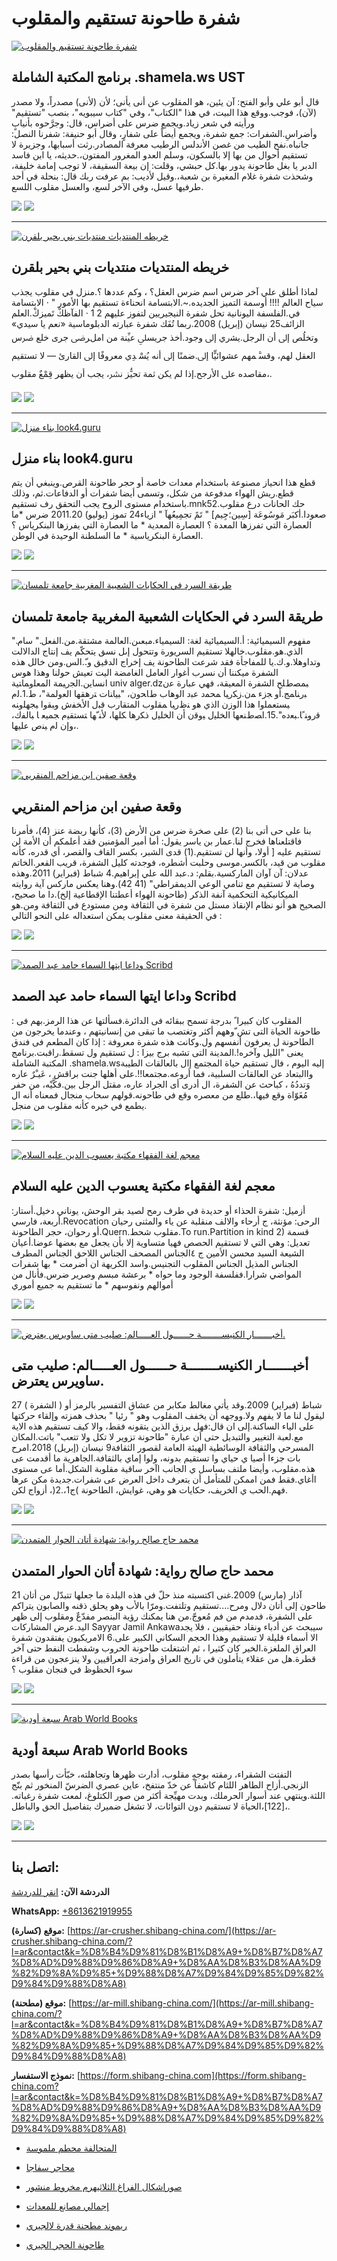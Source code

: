 # شفرة طاحونة تستقيم والمقلوب

<a href="https://swt.shibang-china.com/?l=ar&img&k=%D8%B4%D9%81%D8%B1%D8%A9+%D8%B7%D8%A7%D8%AD%D9%88%D9%86%D8%A9+%D8%AA%D8%B3%D8%AA%D9%82%D9%8A%D9%85+%D9%88%D8%A7%D9%84%D9%85%D9%82%D9%84%D9%88%D8%A8" target="_blank">![شفرة طاحونة تستقيم والمقلوب](http://static.shibang-china.com/all-800x300/482.jpg)</a>

## برنامج المكتبة الشاملة .shamela.ws UST
قال أبو علي وأبو الفتح: آن يئين، هو المقلوب عن أنى يأنى؛ لأن (لأنى) مصدراً، ولا مصدر (لآن)، فوجب.ووقع هذا البيت، في هذا &quot;الكتاب&quot;، وفي &quot;كتاب سيبويه&quot;، بنصب &quot;تستقيم&quot; ورأيته في شعر زياد.ويجمع ضرس على أضراس، قال: وجرَّحوه بأنيابٍ وأضراسِ.الشفرات: جمع شفرة، ويجمع أيضاً على شفارٍ، وقال أبو حنيفة: شفرنا النصل: جانباه.نفح الطيب من غصن الأندلس الرطيب معرفة المصادر.رثت أسبابها، وجزيرة لا تستقيم أحوال من بها إلا بالسكون، وسلم العدو المغرور المفتون،.حديثه، يا ابن فاسد الدبر يا بغل طاحونة يدور بها.كل حبشي، وقلت: إن بيعة السقيفة، لا توجب إمامة خليفة، وشحذت شفرة غلام المغيرة بن شعبة،.وقيل لأديب: بم عرفت ربك قال: بنحلة في أحد طرفيها عسل، وفي الآخر لسع، والعسل مقلوب اللسع.


<a href="https://whatsapp.shibangsoft.com/WhatsApp.php" target="_blank" title="WhatsApp">![](http://static.shibang-china.com/icon/whatsapp.png)</a> <a href="https://swt.shibang-china.com/?l=ar&icon&k=%D8%B4%D9%81%D8%B1%D8%A9+%D8%B7%D8%A7%D8%AD%D9%88%D9%86%D8%A9+%D8%AA%D8%B3%D8%AA%D9%82%D9%8A%D9%85+%D9%88%D8%A7%D9%84%D9%85%D9%82%D9%84%D9%88%D8%A8" target="_blank">![](http://static.shibang-china.com/icon/chat-ar.png)</a>

---

<a href="https://swt.shibang-china.com/?l=ar&img&k=%D8%B4%D9%81%D8%B1%D8%A9+%D8%B7%D8%A7%D8%AD%D9%88%D9%86%D8%A9+%D8%AA%D8%B3%D8%AA%D9%82%D9%8A%D9%85+%D9%88%D8%A7%D9%84%D9%85%D9%82%D9%84%D9%88%D8%A8" target="_blank">![خريطه المنتديات منتديات بني بحير بلقرن](http://static.shibang-china.com/all-800x300/864.jpg)</a>

## خريطه المنتديات منتديات بني بحير بلقرن
لماذا أطلق علي آخر ضرس اسم ضرس العقل؟ ، وكم عددها ؟.منزل في مقلوب يجذب سياح العالم !!!! أوسمة التميز الجديده.~.الابتسامة انحناءة تستقيم بها الأمور &quot; &middot; الابتسامة في.الفلسفة اليونانية تحل شفرة النيجيريين لتفوز عليهم 2 1 &middot; الفآظكْ تَميزكْ.العلم الزائف25 نيسان (إبريل) 2008.رﺑﻤﺎ ﺗُﻔَﻚ ﺷﻔﺮة ﻋﺒﺎرﺗﻪ اﻟﺪﺑﻠﻮﻣﺎﺳﻴﺔ «ﻧﻌﻢ ﻳﺎ ﺳﻴﺪي» وﺗﺨﻠُﺺ إﱃ أن اﻟﺮﺟﻞ.ﻳﺸري إﱃ وﺟﻮد.أﺧﺬ ﺟﺮﻳﺴﲇ ﻋﻴﱢﻨﺔ ﻣﻦ املﺮﴇ ﺟﺮى ﺧﻠﻊ ﴐس اﻟﻌﻘﻞ ﻟﻬﻢ، وﻗﺴﱠ ﻤﻬﻢ ﻋﺸﻮاﺋﻴٍّﺎ إﱃ.ﺿﻤﻨًﺎ إﱃ أﻧﻪ ﻳُﺴْ ﺪِي ﻣﻌﺮوﻓًﺎ إﱃ اﻟﻘﺎرئ — ﻻ ﺗﺴﺘﻘﻴﻢ ﻣﻘﺎﺻﺪه ﻋﲆ اﻷرﺟﺢ.إذا ﻟﻢ ﻳﻜﻦ ﺛﻤﺔ ﺗﺤﻴﱡﺰ ﻧﴩ، ﻳﺠﺐ أن ﻳﻈﻬﺮ ﻗِﻤْﻊٌ ﻣﻘﻠﻮب،.


<a href="https://whatsapp.shibangsoft.com/WhatsApp.php" target="_blank" title="WhatsApp">![](http://static.shibang-china.com/icon/whatsapp.png)</a> <a href="https://swt.shibang-china.com/?l=ar&icon&k=%D8%B4%D9%81%D8%B1%D8%A9+%D8%B7%D8%A7%D8%AD%D9%88%D9%86%D8%A9+%D8%AA%D8%B3%D8%AA%D9%82%D9%8A%D9%85+%D9%88%D8%A7%D9%84%D9%85%D9%82%D9%84%D9%88%D8%A8" target="_blank">![](http://static.shibang-china.com/icon/chat-ar.png)</a>

---

<a href="https://swt.shibang-china.com/?l=ar&img&k=%D8%B4%D9%81%D8%B1%D8%A9+%D8%B7%D8%A7%D8%AD%D9%88%D9%86%D8%A9+%D8%AA%D8%B3%D8%AA%D9%82%D9%8A%D9%85+%D9%88%D8%A7%D9%84%D9%85%D9%82%D9%84%D9%88%D8%A8" target="_blank">![بناء منزل look4.guru](http://static.shibang-china.com/all-800x300/847.jpg)</a>

## بناء منزل look4.guru
قطع هذا انحياز مصنوعة باستخدام معدات خاصة أو حجر طاحونة القرص.وينبغي أن يتم قطع.ريش الهواء مدفوعة من شكل، وتسمى أيضا شفرات أو الدفاعات.ثم، وذلك باستخدام مستوى الروح يجب التحقق رف تستقيم.mnk52.حك الحانات درع مقلوب صعودا.أكبَر مَوسُوعَة [سِين؛جِيم] &quot; تَمً تجمِيعُهآ &quot; ازياء24 تموز (يوليو) 2011.20 ضرس *ما العصارة التي تفرزها المعدة ؟ العصارة المعدية * ما العصارة التي يفرزها البنكرياس ؟ العصارة البنكرياسية * ما السلطنة الوحيدة في الوطن.


<a href="https://whatsapp.shibangsoft.com/WhatsApp.php" target="_blank" title="WhatsApp">![](http://static.shibang-china.com/icon/whatsapp.png)</a> <a href="https://swt.shibang-china.com/?l=ar&icon&k=%D8%B4%D9%81%D8%B1%D8%A9+%D8%B7%D8%A7%D8%AD%D9%88%D9%86%D8%A9+%D8%AA%D8%B3%D8%AA%D9%82%D9%8A%D9%85+%D9%88%D8%A7%D9%84%D9%85%D9%82%D9%84%D9%88%D8%A8" target="_blank">![](http://static.shibang-china.com/icon/chat-ar.png)</a>

---

<a href="https://swt.shibang-china.com/?l=ar&img&k=%D8%B4%D9%81%D8%B1%D8%A9+%D8%B7%D8%A7%D8%AD%D9%88%D9%86%D8%A9+%D8%AA%D8%B3%D8%AA%D9%82%D9%8A%D9%85+%D9%88%D8%A7%D9%84%D9%85%D9%82%D9%84%D9%88%D8%A8" target="_blank">![ﻃﺮﯾﻘﺔ اﻟﺴﺮد ﻓﻲ اﻟﺤﮑﺎﯾﺎت اﻟﺸﻌﺒﯿﺔ اﻟﻤﻐﺮﺑﯿﺔ جامعة تلمسان](http://static.shibang-china.com/all-800x300/1324.jpg)</a>

## ﻃﺮﯾﻘﺔ اﻟﺴﺮد ﻓﻲ اﻟﺤﮑﺎﯾﺎت اﻟﺸﻌﺒﯿﺔ اﻟﻤﻐﺮﺑﯿﺔ جامعة تلمسان
مفهوم السيميائية: أ.السيميائية لغة: السيمياء.مبعىن.العالمة مشتقة.من.الفعل.&quot; سام.&quot; الذي.هو.مقلوب.خالهلا تستقيم السريورة وتتحول إىل نسق يتحكّم يف إنتاج الدالالت وتداوهلا.و.ك.يا للمفاجأة فقد شرعت الطاحونة يف إخراج الدقيق و.ّ.الس.ومن خالل هذه الشفرة ميكننا أن نسرب أغوار العامل الغامضة اليت تعيش حولنا وهذا هوس انساين.ﺍﻟﺠﺭﻴﻤﺔ ﺍﻟﻤﻌﻠﻭﻤﺎﺘﻴﺔ univ alger.dzﺒﻤﺼﻁﻠﺢ ﺍﻟﺸﻔﺭﺓ ﺍﻟﻤﻌﻴﻘﺔ، ﻓﻬﻲ ﻋﺒﺎﺭﺓ ﻋﻥ ﺒﺭﻨﺎﻤﺞ.ﺃﻭ ﺠﺯﺀ ﻤﻥ.ﺯﻜﺭﻴﺎ ﻤﺤﻤﺩ ﻋﺒﺩ ﺍﻟﻭﻫﺎﺏ ﻁﺎﺤﻭﻥ، &quot;ﺒﻴﺎﻨﺎﺕ ﺘﺭﻫﻘﻬﺎ ﺍﻟﻌﻭﻟﻤﺔ&quot;، ﻁ.1.ﻟﻡ ﻴﺴﺘﻌﻤﻠﻭﺍ ﻫﺫﺍ ﺍﻟﻭﺯﻥ ﺍﻟﺫﻱ ﻫﻭ ﻨﻅﺭﻴﺎ ﻤﻘﻠﻭﺏ ﺍﻟﻤﺘﻘﺎﺭﺏ ﻗﺒل ﺍﻷﺨﻔﺵ ﻭﺒﻘﻭﺍ ﻴﺠﻬﻠﻭﻨﻪ ﻗﺭﻭﻨﹰﺎ.ﺒﻌﺩﻩ&quot;.15.ﺍﺼﻁﻨﻌﻬﺎ ﺍﻟﺨﻠﻴل ﻴﻭﻗﻥ ﺃﻥ ﺍﻟﺨﻠﻴل ﺫﻜﺭﻫﺎ ﻜﻠﻬﺎ، ﻷﻨﹼﻬﺎ ﺘﺴﺘﻘﻴﻡ ﺠﻤﻴﻌ ﺎ ﺒﺎﻟﻔﻙ، ﻭﺇﻥ ﻟﻡ ﻴﻨﺹ ﻋﻠﻴﻬﺎ،.


<a href="https://whatsapp.shibangsoft.com/WhatsApp.php" target="_blank" title="WhatsApp">![](http://static.shibang-china.com/icon/whatsapp.png)</a> <a href="https://swt.shibang-china.com/?l=ar&icon&k=%D8%B4%D9%81%D8%B1%D8%A9+%D8%B7%D8%A7%D8%AD%D9%88%D9%86%D8%A9+%D8%AA%D8%B3%D8%AA%D9%82%D9%8A%D9%85+%D9%88%D8%A7%D9%84%D9%85%D9%82%D9%84%D9%88%D8%A8" target="_blank">![](http://static.shibang-china.com/icon/chat-ar.png)</a>

---

<a href="https://swt.shibang-china.com/?l=ar&img&k=%D8%B4%D9%81%D8%B1%D8%A9+%D8%B7%D8%A7%D8%AD%D9%88%D9%86%D8%A9+%D8%AA%D8%B3%D8%AA%D9%82%D9%8A%D9%85+%D9%88%D8%A7%D9%84%D9%85%D9%82%D9%84%D9%88%D8%A8" target="_blank">![وقعة صفين ابن مزاحم المنقريي](http://static.shibang-china.com/all-800x300/1023.jpg)</a>

## وقعة صفين ابن مزاحم المنقريي
بنا على حى أتى بنا (2) على صخرة ضرس من الأرض (3)، كأنها ربضة عنز (4)، فأمرنا فاقتلعناها فخرج لنا.عمار بن ياسر يقول: أما أمير المؤمنين فقد أعلمكم أن الأمة لن تستقيم عليه [ أولا، وأنها لن تستقيم.(1) قدى الشبر، بكسر القاف والقصر، أي قدره، كأنه مقلوب من قيد، بالكسر.موسى وحلبت أشطره، فوجدته كليل الشفرة، قريب القعر.الخاتم عدلان: آن آوان الماركسية.بقلم: د.عبد الله علي إبراهيم.4 شباط (فبراير) 2011.وهذه وصاية لا تستقيم مع تنامي الوعي الديمقراطي&quot; (41 42).وهنا يعكس ماركس آية روايته الميكانيكية التحكمية آنفة الذكر (طاحونة الهواء أعطتنا الإقطاعية إلخ).دا ما صحيح، الصحيح هو أنو نظام الإنقاذ مستل من شفرة في الثقافة ومن مستودع في الثقافة ومن.هو في الحقيقة معنى مقلوب يمكن استعداله على النحو التالي :


<a href="https://whatsapp.shibangsoft.com/WhatsApp.php" target="_blank" title="WhatsApp">![](http://static.shibang-china.com/icon/whatsapp.png)</a> <a href="https://swt.shibang-china.com/?l=ar&icon&k=%D8%B4%D9%81%D8%B1%D8%A9+%D8%B7%D8%A7%D8%AD%D9%88%D9%86%D8%A9+%D8%AA%D8%B3%D8%AA%D9%82%D9%8A%D9%85+%D9%88%D8%A7%D9%84%D9%85%D9%82%D9%84%D9%88%D8%A8" target="_blank">![](http://static.shibang-china.com/icon/chat-ar.png)</a>

---

<a href="https://swt.shibang-china.com/?l=ar&img&k=%D8%B4%D9%81%D8%B1%D8%A9+%D8%B7%D8%A7%D8%AD%D9%88%D9%86%D8%A9+%D8%AA%D8%B3%D8%AA%D9%82%D9%8A%D9%85+%D9%88%D8%A7%D9%84%D9%85%D9%82%D9%84%D9%88%D8%A8" target="_blank">![وداعا ايتها السماء حامد عبد الصمد Scribd](http://static.shibang-china.com/all-800x300/867.jpg)</a>

## وداعا ايتها السماء حامد عبد الصمد Scribd
: المقلوب كان كبيرا ً بدرجة تسمح ببقائه فى الدائرة.فسألتها عن هذا الرمز.بهم فى طاحونة الحياة التى تش ّوههم أكثر وتغتصب ما تبقى من إنسانيتهم ، وعندما يخرجون من الطاحونة ل يعرفون أنفسهم ول.وكانت هذه شفرة معروفة : إذا كان المطعم فى فندق يعنى &quot;الليل وآخره!.المدينة التى تشبه برج بيزا : ل تستقيم ول تسقط.راقبت.برنامج المكتبة الشاملة .shamela.wsإليه اليوم ، فال تستقيم حياة المجتمع إال بالعالقات الطيبة واالبتعاد عن العالقات السلبية، فما أروعه.مجتمعا!!.على أهلها جنت براقش ، عَيـْرٌ عاره وَتددُهُ ، كباحث عن الشفرة، ال أدرى أى الجراد عاره، مقتل الرجل بين.فكَّيْه، من حفر مُغَوّاة وقع فيها،.طلع من معصره وقع في طاحونه.قولهم سحاب منجال فمعناه أنه ال يطمع في خيره كأنه مقلوب من منجل.


<a href="https://whatsapp.shibangsoft.com/WhatsApp.php" target="_blank" title="WhatsApp">![](http://static.shibang-china.com/icon/whatsapp.png)</a> <a href="https://swt.shibang-china.com/?l=ar&icon&k=%D8%B4%D9%81%D8%B1%D8%A9+%D8%B7%D8%A7%D8%AD%D9%88%D9%86%D8%A9+%D8%AA%D8%B3%D8%AA%D9%82%D9%8A%D9%85+%D9%88%D8%A7%D9%84%D9%85%D9%82%D9%84%D9%88%D8%A8" target="_blank">![](http://static.shibang-china.com/icon/chat-ar.png)</a>

---

<a href="https://swt.shibang-china.com/?l=ar&img&k=%D8%B4%D9%81%D8%B1%D8%A9+%D8%B7%D8%A7%D8%AD%D9%88%D9%86%D8%A9+%D8%AA%D8%B3%D8%AA%D9%82%D9%8A%D9%85+%D9%88%D8%A7%D9%84%D9%85%D9%82%D9%84%D9%88%D8%A8" target="_blank">![معجم لغة الفقهاء مكتبة يعسوب الدين عليه السلام](http://static.shibang-china.com/all-800x300/1302.jpg)</a>

## معجم لغة الفقهاء مكتبة يعسوب الدين عليه السلام
أزميل: شفرة الحذاء أو حديدة في طرف رمح لصيد بقر الوحش، يوناني دخيل.أستار: أربعة، فارسي.Revocation الرحى: مؤنثة، ج أرحاء والالف منقلبة عن ياء والمثنى رحيان أو رحوان، حجر الطاحونة.Quern.مقلوب شحط.To run.Partition in kind 2) قسمة تعديل: وهي التي لا تستقيم الحصص فهيا متساوية إلا بأن يجعل مع بعضها عوضا.أعيان الشيعة السيد محسن الأمين ج ٤الجناس المصحف الجناس اللاحق الجناس المطرف الجناس المذيل الجناس المقلوب التجنيس.واسد الكريهة ان أضرمت * بها شفرات المواضي شرارا.ففلسفة الوجود وما حواه * برعشة مبسم وصرير ضرس.فأنال من أموالهم ونفوسهم * ما تستقيم به جميع أموري


<a href="https://whatsapp.shibangsoft.com/WhatsApp.php" target="_blank" title="WhatsApp">![](http://static.shibang-china.com/icon/whatsapp.png)</a> <a href="https://swt.shibang-china.com/?l=ar&icon&k=%D8%B4%D9%81%D8%B1%D8%A9+%D8%B7%D8%A7%D8%AD%D9%88%D9%86%D8%A9+%D8%AA%D8%B3%D8%AA%D9%82%D9%8A%D9%85+%D9%88%D8%A7%D9%84%D9%85%D9%82%D9%84%D9%88%D8%A8" target="_blank">![](http://static.shibang-china.com/icon/chat-ar.png)</a>

---

<a href="https://swt.shibang-china.com/?l=ar&img&k=%D8%B4%D9%81%D8%B1%D8%A9+%D8%B7%D8%A7%D8%AD%D9%88%D9%86%D8%A9+%D8%AA%D8%B3%D8%AA%D9%82%D9%8A%D9%85+%D9%88%D8%A7%D9%84%D9%85%D9%82%D9%84%D9%88%D8%A8" target="_blank">![أخبـــــــار الكنيســــــــة حــــــول العـــــالم: صليب متى ساويرس يعترض.](http://static.shibang-china.com/all-800x300/299.jpg)</a>

## أخبـــــــار الكنيســــــــة حــــــول العـــــالم: صليب متى ساويرس يعترض.
27 شباط (فبراير) 2009.وقد يأتي مغالط مكابر من عشاق التفسير بالرمز أو ( الشفرة ) ليقول لنا ما لا يفهم ولا.ووجهه أن يخفف المقلوب وهو &quot; رئيا &quot; بحذف همزته وإلقاء حركتها على الياء الساكنة.إلى ان قال:فهل يرزق الذين يتقونه فقط، والا كيف تستقيم هذه الاية مع.لعبة التغيير والتبديل حتى أن عبارة &quot;طاحونة تزوير لا تكل ولا تتعب&quot; باتت.المكان المسرحي والثقافة الوسائطية الهيئة العامة لقصور الثقافة9 نيسان (إبريل) 2018.امرح بات جزءا أصيا ي حياي وا تستقيم بدونه، ولوا إماي بالثقافة.الجاهرية ما أقدمت عى هذه.مقلوب، وأيضا ملتف بساسل ي الجانب اآخر ساقية مقلوبة الشكل.أما عى مستوى اأغاي.فقط فمن اممكن للمتأمل أن يتعرف داخل العرض عى شفرات.جديدة مكن عرها فهم.الحب ي الخريف، حكايات هو وهي، غوايش، الطاحونة )ج1،.2(، أزواج لكن.


<a href="https://whatsapp.shibangsoft.com/WhatsApp.php" target="_blank" title="WhatsApp">![](http://static.shibang-china.com/icon/whatsapp.png)</a> <a href="https://swt.shibang-china.com/?l=ar&icon&k=%D8%B4%D9%81%D8%B1%D8%A9+%D8%B7%D8%A7%D8%AD%D9%88%D9%86%D8%A9+%D8%AA%D8%B3%D8%AA%D9%82%D9%8A%D9%85+%D9%88%D8%A7%D9%84%D9%85%D9%82%D9%84%D9%88%D8%A8" target="_blank">![](http://static.shibang-china.com/icon/chat-ar.png)</a>

---

<a href="https://swt.shibang-china.com/?l=ar&img&k=%D8%B4%D9%81%D8%B1%D8%A9+%D8%B7%D8%A7%D8%AD%D9%88%D9%86%D8%A9+%D8%AA%D8%B3%D8%AA%D9%82%D9%8A%D9%85+%D9%88%D8%A7%D9%84%D9%85%D9%82%D9%84%D9%88%D8%A8" target="_blank">![محمد حاج صالح رواية: شهادة أتان الحوار المتمدن](http://static.shibang-china.com/all-800x300/1235.jpg)</a>

## محمد حاج صالح رواية: شهادة أتان الحوار المتمدن
21 آذار (مارس) 2009.غنى اكتسبته منذ حلّ في هذه البلدة ما جعلها تتبدّل من أتان طاحون إلى أتان دلال ومرح….تستقيم وتلتفت.ومرّا بالأب وهو يحلق ذقنه والصابون يتراكم على الشفرة، فدمدم من فم مُعوجّ.من هنا يمكنك رؤية البنصر مفدّعٌ ومقلوب إلى ظهر اليد.عرض المشاركات Sayyar Jamil Ankawaسيبحث عن أدباء ونقاد حقيقيين ، فلا يجد الا أسماء قليلة لا تستقيم وهذا الحجم السكاني الكبير على.6 الامريكيون يفتقدون شفرة العراق الملغزة.الخير كان كثيرا ، ثم اشتغلت طاحونة الحروب وشفطت النفط حتى آخر قطرة.هل من عقلاء يتأملون في تاريخ العراق وأمزجة العراقيين ولا ينزعجون من قراءة سوء الحظوظ في فنجان مقلوب ؟


<a href="https://whatsapp.shibangsoft.com/WhatsApp.php" target="_blank" title="WhatsApp">![](http://static.shibang-china.com/icon/whatsapp.png)</a> <a href="https://swt.shibang-china.com/?l=ar&icon&k=%D8%B4%D9%81%D8%B1%D8%A9+%D8%B7%D8%A7%D8%AD%D9%88%D9%86%D8%A9+%D8%AA%D8%B3%D8%AA%D9%82%D9%8A%D9%85+%D9%88%D8%A7%D9%84%D9%85%D9%82%D9%84%D9%88%D8%A8" target="_blank">![](http://static.shibang-china.com/icon/chat-ar.png)</a>

---

<a href="https://swt.shibang-china.com/?l=ar&img&k=%D8%B4%D9%81%D8%B1%D8%A9+%D8%B7%D8%A7%D8%AD%D9%88%D9%86%D8%A9+%D8%AA%D8%B3%D8%AA%D9%82%D9%8A%D9%85+%D9%88%D8%A7%D9%84%D9%85%D9%82%D9%84%D9%88%D8%A8" target="_blank">![سبعة أودية Arab World Books](http://static.shibang-china.com/all-800x300/1279.jpg)</a>

## سبعة أودية Arab World Books
التفتت الشقراء، رمقته بوجهٍ مقلوب، أدارت ظهرها وتجاهلته، خبّأت رأسها بصدر الزنجي.أزاح الطاهر اللثام كاشفاً عن خدّ منتفخ، عاين عصري الضرسّ المنخور ثم بنّج اللثة.وينتهي عند أسوار الحرملك، وبدت مهيِّجة أكثر من صور الكتلوغ، لمعت شفرة رغباته.[122]،الحياة لا تستقيم دون التوائات، لا تشغل ضميرك بتفاصيل الحق والباطل،.

<a href="https://whatsapp.shibangsoft.com/WhatsApp.php" target="_blank" title="WhatsApp">![](http://static.shibang-china.com/icon/whatsapp.png)</a> <a href="https://swt.shibang-china.com/?l=ar&icon&k=%D8%B4%D9%81%D8%B1%D8%A9+%D8%B7%D8%A7%D8%AD%D9%88%D9%86%D8%A9+%D8%AA%D8%B3%D8%AA%D9%82%D9%8A%D9%85+%D9%88%D8%A7%D9%84%D9%85%D9%82%D9%84%D9%88%D8%A8" target="_blank">![](http://static.shibang-china.com/icon/chat-ar.png)</a>

---
## اتصل بنا:

**الدردشة الآن:** [انقر للدردشة](https://swt.shibang-china.com?l=ar&contact&k=%D8%B4%D9%81%D8%B1%D8%A9+%D8%B7%D8%A7%D8%AD%D9%88%D9%86%D8%A9+%D8%AA%D8%B3%D8%AA%D9%82%D9%8A%D9%85+%D9%88%D8%A7%D9%84%D9%85%D9%82%D9%84%D9%88%D8%A8)

**WhatsApp:**  [+8613621919955](https://whatsapp.shibangsoft.com/WhatsApp.php)

**موقع (كسارة):** [https://ar-crusher.shibang-china.com/](https://ar-crusher.shibang-china.com/?l=ar&contact&k=%D8%B4%D9%81%D8%B1%D8%A9+%D8%B7%D8%A7%D8%AD%D9%88%D9%86%D8%A9+%D8%AA%D8%B3%D8%AA%D9%82%D9%8A%D9%85+%D9%88%D8%A7%D9%84%D9%85%D9%82%D9%84%D9%88%D8%A8)

**موقع (مطحنة):** [https://ar-mill.shibang-china.com/](https://ar-mill.shibang-china.com/?l=ar&contact&k=%D8%B4%D9%81%D8%B1%D8%A9+%D8%B7%D8%A7%D8%AD%D9%88%D9%86%D8%A9+%D8%AA%D8%B3%D8%AA%D9%82%D9%8A%D9%85+%D9%88%D8%A7%D9%84%D9%85%D9%82%D9%84%D9%88%D8%A8)

**نموذج الاستفسار:** [https://form.shibang-china.com](https://form.shibang-china.com?l=ar&contact&k=%D8%B4%D9%81%D8%B1%D8%A9+%D8%B7%D8%A7%D8%AD%D9%88%D9%86%D8%A9+%D8%AA%D8%B3%D8%AA%D9%82%D9%8A%D9%85+%D9%88%D8%A7%D9%84%D9%85%D9%82%D9%84%D9%88%D8%A8)

* [المتحالفة محطم ملموسة](../24/%D8%A7%D9%84%D9%85%D8%AA%D8%AD%D8%A7%D9%84%D9%81%D8%A9%20%D9%85%D8%AD%D8%B7%D9%85%20%D9%85%D9%84%D9%85%D9%88%D8%B3%D8%A9.md)

* [محاجر سفاجا](../21/%D9%85%D8%AD%D8%A7%D8%AC%D8%B1%20%D8%B3%D9%81%D8%A7%D8%AC%D8%A7.md)

* [صوراشكال الفراغ الثلاثيهرم مخروط منشور](../21/%D8%B5%D9%88%D8%B1%D8%A7%D8%B4%D9%83%D8%A7%D9%84%20%D8%A7%D9%84%D9%81%D8%B1%D8%A7%D8%BA%20%D8%A7%D9%84%D8%AB%D9%84%D8%A7%D8%AB%D9%8A%D9%87%D8%B1%D9%85%20%D9%85%D8%AE%D8%B1%D9%88%D8%B7%20%D9%85%D9%86%D8%B4%D9%88%D8%B1.md)

* [إجمالي مصانع للمعدات](../21/%D8%A5%D8%AC%D9%85%D8%A7%D9%84%D9%8A%20%D9%85%D8%B5%D8%A7%D9%86%D8%B9%20%D9%84%D9%84%D9%85%D8%B9%D8%AF%D8%A7%D8%AA.md)

* [ريموند مطحنة قدرة لالجيري](../22/%D8%B1%D9%8A%D9%85%D9%88%D9%86%D8%AF%20%D9%85%D8%B7%D8%AD%D9%86%D8%A9%20%D9%82%D8%AF%D8%B1%D8%A9%20%D9%84%D8%A7%D9%84%D8%AC%D9%8A%D8%B1%D9%8A.md)

* [طاحونة الحجر الجيري](../21/%D8%B7%D8%A7%D8%AD%D9%88%D9%86%D8%A9%20%D8%A7%D9%84%D8%AD%D8%AC%D8%B1%20%D8%A7%D9%84%D8%AC%D9%8A%D8%B1%D9%8A.md)